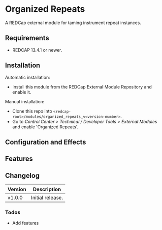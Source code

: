 # Organized Repeats

A REDCap external module for taming instrument repeat instances.

## Requirements

- REDCAP 13.4.1 or newer.

## Installation

Automatic installation:

- Install this module from the REDCap External Module Repository and enable it.

Manual installation:

- Clone this repo into `<redcap-root>/modules/organized_repeats_v<version-number>`.
- Go to _Control Center > Technical / Developer Tools > External Modules_ and enable 'Organized Repeats'.

## Configuration and Effects


## Features


## Changelog

Version | Description
------- | --------------------
v1.0.0  | Initial release.


### Todos

- Add features
